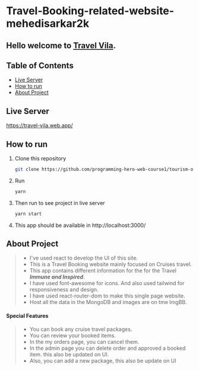 # Travel-Booking-related-website-mehedisarkar2k

## Hello welcome to [Travel Vila](https://travel-vila.web.app/).

## Table of Contents

- [Live Server](#live-server)
- [How to run](#how-to-run)
- [About Project](#about-project)

## Live Server

https://travel-vila.web.app/

## How to run

1. Clone this repository
   ```sh
   git clone https://github.com/programming-hero-web-course1/tourism-or-delivery-website-client-side-mehedisarkar2k
   ```
2. Run
   ```sh
   yarn
   ```
3. Then run to see project in live server
   ```sh
   yarn start
   ```
4. This app should be available in http://localhost:3000/

## About Project

> - I've used react to develop the UI of this site.
> - This is a Travel Booking website mainly focused on Cruises travel.
> - This app contains different information for the for the Travel <em><strong>Immune and Inspired</strong></em>.
> - I have used font-awesome for icons. And also used tailwind for responsiveness and design.
> - I have used react-router-dom to make this single page website.
> - Host all the data in the MongoDB and images are on tme ImgBB.

#### Special Features

> - You can book any cruise travel packages.
> - You can review your booked items.
> - In the my orders page, you can cancel them.
> - In the admin page you can delete order and approved a booked item. this also be updated on UI.
> - Also, you can add a new package, this also be update on UI
